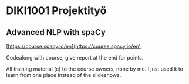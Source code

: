# DIKI1001 Projektityö

## Advanced NLP with spaCy

[https://course.spacy.io/en](https://course.spacy.io/en)

Codealong with course, give report at the end for points.

All training material (c) to the course owners, none by me. I just used it to learn from one place instead of the slideshows.